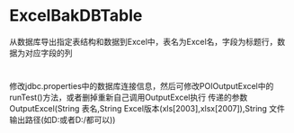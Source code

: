# ExcelBakDBTable
从数据库导出指定表结构和数据到Excel中，表名为Excel名，字段为标题行，数据为对应字段的列
#
  修改jdbc.properties中的数据库连接信息，然后可修改POIOutputExcel中的runTest()方法，或者删掉重新自己调用OutputExcel执行
  传递的参数OutputExcel(String 表名,String Excel版本(xls[2003],xlsx[2007]),String 文件输出路径(如D:或者D:/都可以))
